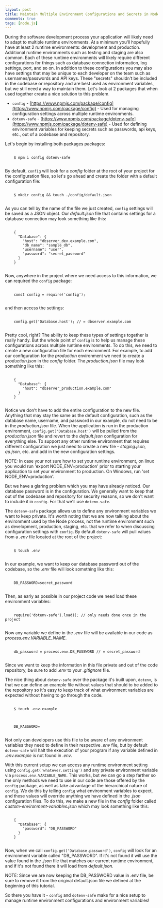 ```yaml
---
layout: post
title: Maintain Multiple Environment Configurations and Secrets in Node.js Apps
comments: true
tags: [node.js]
---
```


During the software development process your application will likely need to adapt to multiple runtime environments. At a minimum you'll hopefully have at least 2 runtime environments: development and production. Additional runtime environments such as testing and staging are also common. Each of these runtime environments will likely require different configurations for things such as database connection information, log settings, port, and so on. In addition to these configurations you may also have settings that may be unique to each developer on the team such as usernames/passwords and API keys. These "secrets" shouldn't be included in the codebase or repository and are best used as environment variables, but we still need a way to maintain them. Let's look at 2 packages that when used together create a nice solution to this problem.

* `config` - [https://www.npmjs.com/package/config](https://www.npmjs.com/package/config) - Used for managing configuration settings across multiple runtime environments.
* `dotenv-safe` - [https://www.npmjs.com/package/dotenv-safe](https://www.npmjs.com/package/dotenv-safe) - Used for defining environment variables for keeping secrets such as passwords, api keys, etc., out of a codebase and repository.

Let's begin by installing both packages packages:

<pre class="prettyprint">
  <code class="language-bsh">
    $ npm i config dotenv-safe
  </code>
</pre>

By default, `config` will look for a _config_ folder at the root of your project for the configuration files, so let's go ahead and create the folder with a default configuration file:

<pre class="prettyprint">
  <code class="language-bsh">
    $ mkdir config && touch ./config/default.json
  </code>
</pre>

As you can tell by the name of the file we just created, `config` settings will be saved as a JSON object. Our _default.json_ file that contains settings for a database connection may look something like this:

<pre class="prettyprint">
  <code class="language-javascript">
    {
      "Database": {
        "host": "dbserver_dev.example.com",
        "db_name": "sample_db",
        "username": "user",
        "password": "secret_password"
      }
    }
  </code>
</pre>

Now, anywhere in the project where we need access to this information, we can required the `config` package:

<pre class="prettyprint">
  <code class="lanaguage-javascript">
    const config = require('config');
  </code>
</pre>

and then access the settings:

<pre class="prettyprint">
  <code class="language-javascript">
    config.get('Database.host'); // = dbserver.example.com
  </code>
</pre>

Pretty cool, right? The ability to keep these types of settings together is really handy. But the whole point of `config` is to help us manage these configurations across multiple runtime environments. To do this, we need to create a new configuration file for each environment. For example, to add our configuration for the _production_ environment we need to create a _production.json_ in the _config_ folder. The _production.json_ file may look something like this:

<pre class="prettyprint">
  <code class="language-javascript">
    {
      "Database": {
        "host": "dbserver_production.example.com"
      }
    }
  </code>
</pre>

Notice we don't have to add the entire configuration to the new file. Anything that may stay the same as the default configuration, such as the database name, username, and password in our example, do not need to be in the _production.json_ file. When the application is run in the production environment, `config.get('Database.host')` will be pulled from the _production.json_ file and revert to the _default.json_ configuration for everything else. To support any other runtime environment that requires different configuration we just need to create a new file  - _staging.json, qa.json,_ etc. and add in the new configuration settings.

<div class="well well-sm">
NOTE: In case your not sure how to set your runtime environment, on linux you would run 'export NODE_ENV=production' prior to starting your application to set your environment to production. On Windows, run 'set NODE_ENV=production'.
</div>

But we have a glaring problem which you may have already noticed. Our database password is in the configuration. We generally want to keep that out of the codebase and repository for security reasons, so we don't want to include it in `config`. For that we'll use `dotenv-safe`.

The `dotenv-safe` package allows us to define any environment variables we want to keep private. It's worth noting that we are now talking about the environment used by the Node process, not the runtime environment such as development, production, staging, etc. that we refer to when discussing configuration settings with `config`. By default `dotenv-safe` will pull values from a _.env_ file located at the root of the project:

<pre class="prettyprint">
  <code class="language-bsh">
    $ touch .env
  </code>
</pre>

In our example, we want to keep our database password out of the codebase, so the _.env_ file will look something like this:

<pre class="prettyprint">
  <code class="language-bsh">
    DB_PASSWORD=secret_password
  </code>
</pre>

Then, as early as possible in our project code we need load these environment variables:

<pre class="prettyprint">
  <code class="language-javascript">
    require('dotenv-safe').load(); // only needs done once in the project
  </code>
</pre>

Now any variable we define in the _.env_ file will be available in our code as _process.env.VARIABLE_NAME_.

<pre class="prettyprint">
  <code class="language-javascript">
    db_password = process.env.DB_PASSWORD // = secret_password
  </code>
</pre>

Since we want to keep the information in this file private and out of the code repository, be sure to add _.env_ to your _.gitignore_ file.

The nice thing about `dotenv-safe` over the package it's built upon, `dotenv`, is that we can define an example file without values that should to be added to the repository so it's easy to keep track of what environment variables are expected without having to go through the code.

<pre class="prettyprint">
  <code class="language-bsh">
    $ touch .env.example
  </code>
</pre>

<pre class="prettyprint">
  <code class="language-bsh">
    DB_PASSWORD=
  </code>
</pre>

Not only can developers use this file to be aware of any environment variables they need to define in their respective _.env_ file, but by default `dotenv-safe` will halt the execution of your program if any variable defined in _.env.example_ is not found in _.env_.

With this current setup we can access any runtime environment setting using `config.get('whatever.setting')` and any private environment variable via `process.env.VARIABLE_NAME`. This works, but we can go a step farther so the only methods we need to use in our code are those offered by the `config` package, as well as take advantage of the hierarchical nature of `config`. We do this by telling `config` what environment variables to expect, and these values will override anything we have defined in the _.json_ configuration files. To do this, we make a new file in the _config_ folder called _custom-environment-variables.json_ which may look something like this:

<pre class="prettyprint">
  <code class="language-javascript">
    {
      "Database": {
        "password": "DB_PASSWORD"
      }
    }
  </code>
</pre>

Now, when we call `config.get('Database.password')`, `config` will look for an environment variable called "DB_PASSWORD". If it's not found it will use the value found in the _.json_ file that matches our current runtime environment, and if it's not found there it will load from _default.json_.

<div class="well well-sm">
NOTE: Since we are now keeping the DB_PASSWORD value in .env file, be sure to remove it from the original default.json file we defined at the beginning of this tutorial.
</div>

So there you have it - `config` and `dotenv-safe` make for a nice setup to manage runtime environment configurations and environment variables!



